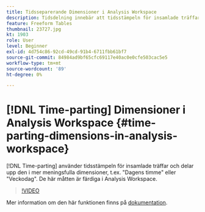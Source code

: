 ```yaml
---
title: Tidsseparerande Dimensioner i Analysis Workspace
description: Tidsdelning innebär att tidsstämpeln för insamlade träffar delas i mer meningsfulla dimensioner, till exempel"Dagens timme" eller"Veckodag". De här måtten är färdiga i Analysis Workspace.
feature: Freeform Tables
thumbnail: 23727.jpg
kt: 1903
role: User
level: Beginner
exl-id: 4d754c86-92cd-49cd-91b4-6711fbb61bf7
source-git-commit: 84984ad9bf65cfc69117e40ac0e0cfe503cac5e5
workflow-type: tm+mt
source-wordcount: '89'
ht-degree: 0%

---
```


# [!DNL Time-parting] Dimensioner i Analysis Workspace {#time-parting-dimensions-in-analysis-workspace}

[!DNL Time-parting] använder tidsstämpeln för insamlade träffar och delar upp den i mer meningsfulla dimensioner, t.ex. &quot;Dagens timme&quot; eller &quot;Veckodag&quot;. De här måtten är färdiga i Analysis Workspace.

>[!VIDEO](https://video.tv.adobe.com/v/23727/?quality=12&learn=on)

Mer information om den här funktionen finns på [dokumentation](https://experienceleague.adobe.com/docs/analytics/analyze/analysis-workspace/components/dimensions/time-parting-dimensions.html?lang=en).
